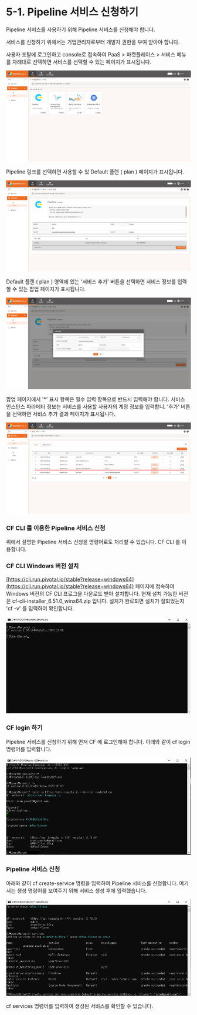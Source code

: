 # 5-1. Pipeline 서비스 신청하기

Pipeline 서비스를 사용하기 위해 Pipeline 서비스를 신청해야 합니다.

서비스를 신청하기 위해서는 기업관리자로부터 개발자 권한을 부여 받아야 합니다.

사용자 포탈에 로그인하고 console로 접속하여 PaaS &gt; 마켓플레이스 &gt; 서비스 메뉴를 차례대로 선택하면 서비스를 선택할 수 있는 페이지가 표시됩니다.

![](../../.gitbook/assets/marketplace-service.png)

Pipeline 링크를 선택하면 사용할 수 있  Default 플랜 \( plan \) 페이지가 표시됩니다.

![](../../.gitbook/assets/marketplace-service-pipeline-plan.png)

Default 플랜 \( plan \) 영역에 있는 '서비스 추가' 버튼을 선택하면 서비스 정보를 입력할  수 있는 팝업 페이지가 표시됩니다.

![](../../.gitbook/assets/marketplace-service-pipeline-add.png)

팝업 페이지에서 '\*' 표시 항목은 필수 입력 항목으로 반드시 입력해야 합니다. 서비스 인스턴스 파라메터 정보는 서비스를 사용할 사용자의 계정 정보를 입력합니. '추가' 버튼을 선택하면 서비스 추가 결과 페이지가 표시됩니다. 

![](../../.gitbook/assets/marketplace-service-pipeline-created.png)



### CF CLI 를 이용한 Pipeline 서비스 신청

위에서 설명한 Pipeline 서비스 신청을 명령어로도 처리할 수 있습니다. CF CLI 를 이용합니다.



### CF CLI Windows 버전 설치

[https://cli.run.pivotal.io/stable?release=windows64](https://cli.run.pivotal.io/stable?release=windows64) 페이지에 접속하여 Windows 버전의 CF CLI 프로그을 다운로드 받아 설치합니다. 현재 설치 가능한 버전은 cf-cli-installer\_6.51.0\_winx64.zip 입니다. 설치가 완료되면 설치가 잘되었는지 'cf -v' 를 입력하여 확인합니다.

![](../../.gitbook/assets/cf_version.png)

### 

### CF login 하기

Pipeline 서비스를 신청하기 위해 먼저 CF 에 로그인해야 합니다. 아래와 같이 cf login 명령어를 입력합니다.

![](../../.gitbook/assets/cf_login.png)



### Pipeline 서비스 신청

아래와 같이 cf create-service 명령을 입력하여 Pipeline 서비스를 신청합니다. 여기서는 생성 명령어를 보여주기 위해 서비스 생성 후에 입력했습니다.

![](../../.gitbook/assets/cf-create-pipeline.png)

cf services 명령어를 입력하여 생성된 서비스를 확인할 수 있습니다.

